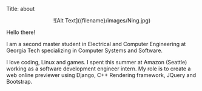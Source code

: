 Title: about

<div style="text-align:center" markdown="1">
![Alt Text]({filename}/images/Ning.jpg)
</div>

Hello there!

I am a second master student in Electrical and Computer Engineering at Georgia Tech specializing in Computer Systems and Software. 

I love coding, Linux and games. I spent this summer at Amazon (Seattle) working as a software development engineer intern. My role is to create a web online previewer using Django, C++ Rendering framework, JQuery and Bootstrap.
